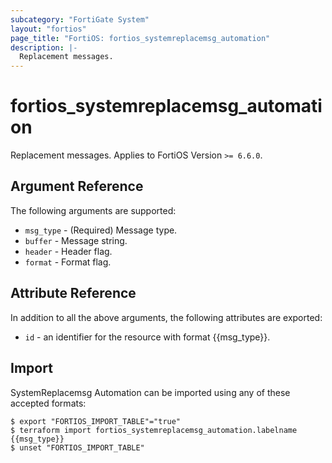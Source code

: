 ```yaml
---
subcategory: "FortiGate System"
layout: "fortios"
page_title: "FortiOS: fortios_systemreplacemsg_automation"
description: |-
  Replacement messages.
---
```


# fortios_systemreplacemsg_automation
Replacement messages. Applies to FortiOS Version `>= 6.6.0`.

## Argument Reference

The following arguments are supported:

* `msg_type` - (Required) Message type.
* `buffer` - Message string.
* `header` - Header flag.
* `format` - Format flag.


## Attribute Reference

In addition to all the above arguments, the following attributes are exported:
* `id` - an identifier for the resource with format {{msg_type}}.

## Import

SystemReplacemsg Automation can be imported using any of these accepted formats:
```
$ export "FORTIOS_IMPORT_TABLE"="true"
$ terraform import fortios_systemreplacemsg_automation.labelname {{msg_type}}
$ unset "FORTIOS_IMPORT_TABLE"
```
